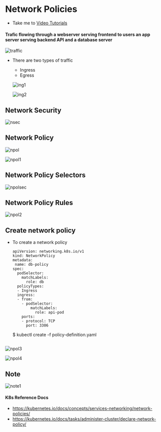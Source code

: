 # Network Policies
  - Take me to [Video Tutorials](https://kodekloud.com/courses/539883/lectures/9948740)
  
#### Trafic flowing through a webserver serving frontend to users an app server serving backend API and a database server

  ![traffic](../../images/traffic.PNG)
  
- There are two types of traffic
  - Ingress
  - Egress
  
   ![ing1](../../images/ing1.PNG)
  
   ![ing2](../../images/ing2.PNG)
  
## Network Security

  ![nsec](../../images/nsec.PNG)
  
## Network Policy

  ![npol](../../images/npol.PNG)
  
  ![npol1](../../images/npol1.PNG)
  
## Network Policy Selectors
  
  ![npolsec](../../images/npolsec.PNG)
  
## Network Policy Rules

  ![npol2](../../images/npol2.PNG)
  
## Create network policy
 
- To create a network policy
  ```
  apiVersion: networking.k8s.io/v1
  kind: NetworkPolicy
  metadata:
   name: db-policy
  spec:
    podSelector:
      matchLabels:
        role: db
    policyTypes:
    - Ingress
    ingress:
    - from:
      - podSelector:
          matchLabels:
            role: api-pod
      ports:
      - protocol: TCP
        port: 3306
  ```
  $ kubectl create -f policy-definition.yaml
  ```
  
 ![npol3](../../images/npol3.PNG)
 
 ![npol4](../../images/npol4.PNG)
  
## Note
 
 ![note1](../../images/note1.PNG)
 
#### K8s Reference Docs
- https://kubernetes.io/docs/concepts/services-networking/network-policies/
- https://kubernetes.io/docs/tasks/administer-cluster/declare-network-policy/
 
  
  
  
  
